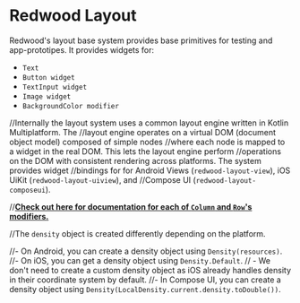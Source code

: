 # Redwood Layout

Redwood's layout base system provides base primitives for testing and app-prototipes. It provides widgets for:

- `Text`
- `Button widget`
- `TextInput widget`
- `Image widget`
- `BackgroundColor modifier`

//Internally the layout system uses a common layout engine written in Kotlin Multiplatform. The
//layout engine operates on a virtual DOM (document object model) composed of simple nodes
//where each node is mapped to a widget in the real DOM. This lets the layout engine perform
//operations on the DOM with consistent rendering across platforms. The system provides widget
//bindings for for Android Views (`redwood-layout-view`), iOS UiKit (`redwood-layout-uiview`), and
//Compose UI (`redwood-layout-composeui`).

//**[Check out here for documentation for each of `Column` and `Row`'s modifiers.](https://github.com/cashapp/redwood/blob/trunk/redwood-layout-schema/src/main/kotlin/app/cash/redwood/layout/modifiers.kt)**


//The `density` object is created differently depending on the platform.

//- On Android, you can create a density object using `Density(resources)`.
//- On iOS, you can get a density object using `Density.Default`.
//    - We don't need to create a custom density object as iOS already handles density in their coordinate system by default.
//- In Compose UI, you can create a density object using `Density(LocalDensity.current.density.toDouble())`.
